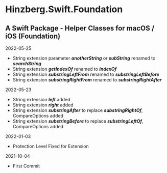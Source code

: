 # Hinzberg.Swift.Foundation
##  A Swift Package - Helper Classes for macOS / iOS (Foundation)

2022-05-25
- String extension parameter ***anotherString*** or ***subString*** renamed to ***searchString***
- String extension ***getIndexOf*** renamed to ***indexOf***
- String extension ***substringLeftFrom*** renamed to ***substringLeftBefore***
- String extension ***substringRightFrom*** renamed to ***substringRightAfter***

2022-05-23
- String extension ***left*** added
- String extension ***right*** added
- String extension ***substringAfter*** to replace ***substringRightOf***, CompareOptions added
- String extension ***substringBefore*** to replace ***substringLeftOf***, CompareOptions added

2022-01-03
- Protection Level Fixed for Extension

2021-10-04
- First Commit
